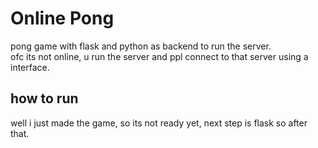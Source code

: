 # Online Pong
pong game with flask and python as backend to run the server.    
ofc its not online, u run the server and ppl connect to that server using a interface.    

## how to run
well i just made the game, so its not ready yet, next step is flask so after that.